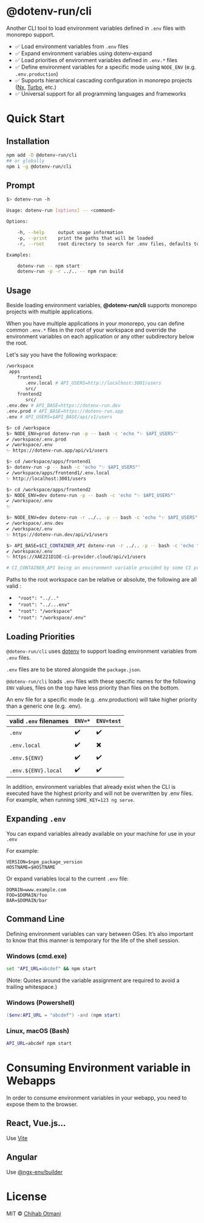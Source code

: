 <h1>@dotenv-run/cli</h1>


Another CLI tool to load environment variables defined in `.env` files with monorepo support.

* ✅ Load environment variables from `.env` files
* ✅ Expand environment variables using dotenv-expand
* ✅ Load priorities of environment variables defined in `.env.*` files
* ✅ Define environment variables for a specific mode using `NODE_ENV` (e.g. `.env.production`)
* ✅ Supports hierarchical cascading configuration in monorepo projects ([Nx](https://nx.dev), [Turbo](https://turbo.build/), etc.)
* ✅ Universal support for all programming languages and frameworks
  

# Quick Start

## Installation
```sh
npm add -D @dotenv-run/cli
## or globally
npm i -g @dotenv-run/cli
```

## Prompt
```sh
$> dotenv-run -h

Usage: dotenv-run [options] -- <command>

Options:

    -h, --help     output usage information
    -p, --print    print the paths that will be loaded
    -r, --root     root directory to search for .env files, defaults to current working directory

Examples:

    dotenv-run -- npm start
    dotenv-run -p -r ../.. -- npm run build
```

## Usage

Beside loading environment variables, **@dotenv-run/cli** supports monorepo projects with multiple applications.

When you have multiple applications in your monorepo, you can define common `.env.*` files in the root of your workspace and override the environment variables on each application or any other subdirectory below the root.

Let's say you have the following workspace:

```sh
/workspace
 apps
    frontend1
       .env.local # API_USERS=http://localhost:3001/users
       src/
    frontend2
       src/
.env.dev # API_BASE=https://dotenv-run.dev
.env.prod # API_BASE=https://dotenv-run.app
.env # API_USERS=$API_BASE/api/v1/users
```

```sh
$> cd /workspace
$> NODE_ENV=prod dotenv-run -p -- bash -c 'echo "✨ $API_USERS"'
✔ /workspace/.env.prod
✔ /workspace/.env
✨ https://dotenv-run.app/api/v1/users
```

```sh
$> cd /workspace/apps/frontend1
$> dotenv-run -p -- bash -c 'echo "✨ $API_USERS"'
✔ /workspace/apps/frontend1/.env.local
✨ http://localhost:3001/users
```

```sh
$> cd /workspace/apps/frontend2
$> NODE_ENV=dev dotenv-run -p -- bash -c 'echo "✨ $API_USERS"'
✔ /workspace/.env
✨

$> NODE_ENV=dev dotenv-run -r ../.. -p -- bash -c 'echo "✨ $API_USERS"'
✔ /workspace/.env.dev
✔ /workspace/.env
✨ https://dotenv-run.dev/api/v1/users

$> API_BASE=$CI_CONTAINER_API dotenv-run -r ../.. -p -- bash -c 'echo "✨ $API_USERS"'
✔ /workspace/.env
✨ https://XAE221D1DE-ci-provider.cloud/api/v1/users

# CI_CONTAINER_API being an environment variable provided by some CI provider 
```

Paths to the root workspace can be relative or absolute,  the following are all valid :
* ` "root": "../.."`
* ` "root": "../...env"`
* ` "root": "/workspace"`
* ` "root": "/workspace/.env"`


## Loading Priorities

`@dotenv-run/cli` uses [dotenv](https://github.com/motdotla/dotenv) to support loading environment variables from `.env` files.

`.env` files are to be stored alongside the `package.json`.

`@dotenv-run/cli` loads `.env` files with these specific names for the following `ENV` values, files on the top have less priority than files on the bottom.

An env file for a specific mode (e.g. .env.production) will take higher priority than a generic one (e.g. .env).

| valid `.env` filenames     | `ENV=*` | `ENV=test` |
| -------------------------- | -------------- | ----------------- |
| `.env`                     | ✔️             | ✔️                |
| `.env.local`               | ✔️             | ✖️                |
| `.env.${ENV}`       | ✔️             | ✔️                |
| `.env.${ENV}.local` | ✔️             | ✔️                |

In addition, environment variables that already exist when the CLI is executed have the highest priority and will not be overwritten by .env files. For example, when running `SOME_KEY=123 ng serve`.

## Expanding `.env`

You can expand variables already available on your machine for use in your `.env`

For example:

```shell
VERSION=$npm_package_version
HOSTNAME=$HOSTNAME
```

Or expand variables local to the current `.env` file:

```shell
DOMAIN=www.example.com
FOO=$DOMAIN/foo
BAR=$DOMAIN/bar
```


## Command Line

Defining environment variables can vary between OSes. It’s also important to know that this manner is temporary for the life of the shell session.

### Windows (cmd.exe)

```cmd
set "API_URL=abcdef" && npm start
```

(Note: Quotes around the variable assignment are required to avoid a trailing whitespace.)

### Windows (Powershell)

```Powershell
($env:API_URL = "abcdef") -and (npm start)
```

### Linux, macOS (Bash)

```sh
API_URL=abcdef npm start
```

# Consuming Environment variable in Webapps

In order to consume environment variables in your webapp, you need to expose them to the browser.

## React, Vue.js...

Use [Vite](https://vitejs.dev/guide/env-and-mode.html)

## Angular

Use [@ngx-env/builder](https://www.npmjs.com/package/@ngx-env/builder)

# License

MIT © [Chihab Otmani](https://twitter.com/chihabotmani)


